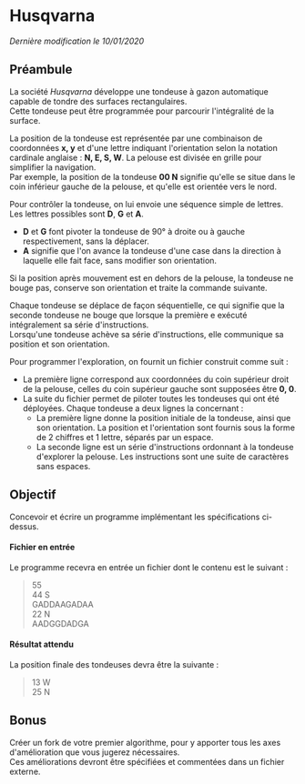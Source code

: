 # **Husqvarna**

*Dernière modification le 10/01/2020*

## **Préambule**

La société *Husqvarna* développe une tondeuse à gazon automatique capable de tondre des surfaces rectangulaires.  
Cette tondeuse peut être programmée pour parcourir l'intégralité de la surface.

La position de la tondeuse est représentée par une combinaison de coordonnées **x, y** et d'une lettre indiquant l'orientation selon la notation cardinale anglaise : **N, E, S, W**. La pelouse est divisée en grille pour simplifier la navigation.  
Par exemple, la position de la tondeuse **00 N** signifie qu'elle se situe dans le coin inférieur gauche de la pelouse, et qu'elle est orientée vers le nord.

Pour contrôler la tondeuse, on lui envoie une séquence simple de lettres. Les lettres possibles sont **D**, **G** et **A**.  
* **D** et **G** font pivoter la tondeuse de 90° à droite ou à gauche respectivement, sans la déplacer.
* **A** signifie que l'on avance la tondeuse d'une case dans la direction à laquelle elle fait face, sans modifier son orientation.

Si la position après mouvement est en dehors de la pelouse, la tondeuse ne bouge pas, conserve son orientation et traite la commande suivante.

Chaque tondeuse se déplace de façon séquentielle, ce qui signifie que la seconde tondeuse ne bouge que lorsque la première e exécuté intégralement sa série d'instructions.  
Lorsqu'une tondeuse achève sa série d'instructions, elle communique sa position et son orientation.

Pour programmer l'exploration, on fournit un fichier construit comme suit : 
* La première ligne correspond aux coordonnées du coin supérieur droit de la pelouse, celles du coin supérieur gauche sont supposées être **0, 0**.
* La suite du fichier permet de piloter toutes les tondeuses qui ont été déployées. Chaque tondeuse a deux lignes la concernant :
    * La première ligne donne la position initiale de la tondeuse, ainsi que son orientation. La position et l'orientation sont fournis sous la forme de 2 chiffres et 1 lettre, séparés par un espace.
    * La seconde ligne est un série d'instructions ordonnant à la tondeuse d'explorer la pelouse. Les instructions sont une suite de caractères sans espaces.

## **Objectif**

Concevoir et écrire un programme implémentant les spécifications ci-dessus.

#### Fichier en entrée

Le programme recevra en entrée un fichier dont le contenu est le suivant :

> 55  
44 S  
GADDAAGADAA  
22 N  
AADGGDADGA  

#### Résultat attendu

La position finale des tondeuses devra être la suivante :
>13 W  
25 N

## **Bonus**

Créer un fork de votre premier algorithme, pour y apporter tous les axes d'amélioration que vous jugerez nécessaires.  
Ces améliorations devront être spécifiées et commentées dans un fichier externe.
